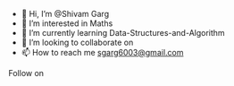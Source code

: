- 👋 Hi, I’m @Shivam Garg
- 👀 I’m interested in Maths
- 🌱 I’m currently learning Data-Structures-and-Algorithm
- 💞️ I’m looking to collaborate on 
- 📫 How to reach me sgarg6003@gmail.com

Follow on 

<!---
9917105789/9917105789 is a ✨ special ✨ repository because its `README.md` (this file) appears on your GitHub profile.
You can click the Preview link to take a look at your changes.
--->
